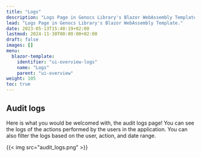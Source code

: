```yaml
---
title: "Logs"
description: "Logs Page in Genocs Library's Blazor WebAssembly Template."
lead: "Logs Page in Genocs Library's Blazor WebAssembly Template."
date: 2023-05-13T15:40:19+02:00
lastmod: 2024-11-30T00:00:00+02:00
draft: false
images: []
menu:
  blazor-template:
    identifier: "ui-overview-logs"
    name: "Logs"
    parent: "ui-overview"
weight: 105
toc: true
---
```


## Audit logs

Here is what you would be welcomed with, the audit logs page! You can see the logs of the actions performed by the users in the application. You can also filter the logs based on the user, action, and date range.


{{< img src="audit_logs.png" >}}
